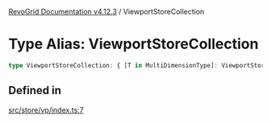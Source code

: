 [RevoGrid Documentation v4.12.3](README.md) / ViewportStoreCollection

# Type Alias: ViewportStoreCollection

```ts
type ViewportStoreCollection: { [T in MultiDimensionType]: ViewportStore };
```

## Defined in

[src/store/vp/index.ts:7](https://github.com/revolist/revogrid/blob/d8faaf908685ef9767dc3ea8ccad1628e41fbf76/src/store/vp/index.ts#L7)
